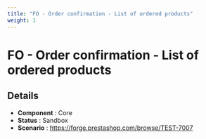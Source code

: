 ```yaml
---
title: "FO - Order confirmation - List of ordered products"
weight: 1
---
```


# FO - Order confirmation - List of ordered products
## Details
* **Component** : Core
* **Status** : Sandbox
* **Scenario** : https://forge.prestashop.com/browse/TEST-7007
